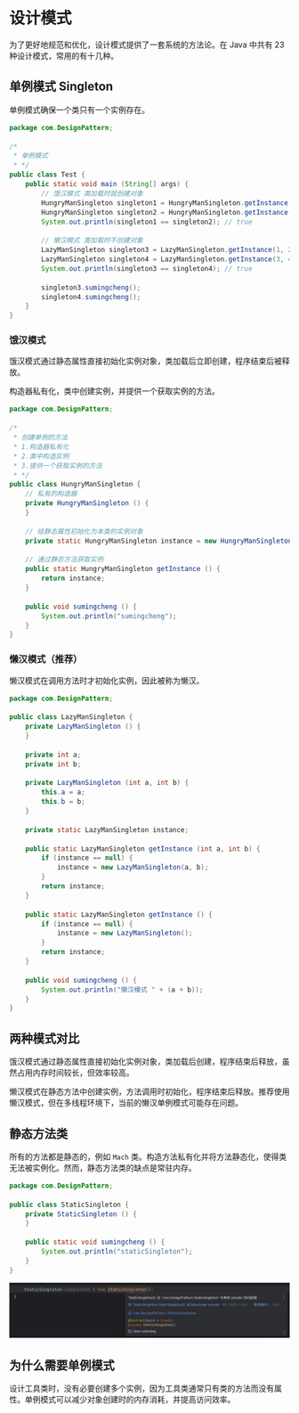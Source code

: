 # 设计模式

为了更好地规范和优化，设计模式提供了一套系统的方法论。在 Java 中共有 23 种设计模式，常用的有十几种。

## 单例模式 Singleton

单例模式确保一个类只有一个实例存在。

```java
package com.DesignPattern;

/*
 * 单例模式
 * */
public class Test {
    public static void main (String[] args) {
        // 饿汉模式 类加载时就创建对象
        HungryManSingleton singleton1 = HungryManSingleton.getInstance();
        HungryManSingleton singleton2 = HungryManSingleton.getInstance();
        System.out.println(singleton1 == singleton2); // true

        // 懒汉模式 类加载时不创建对象
        LazyManSingleton singleton3 = LazyManSingleton.getInstance(1, 2);
        LazyManSingleton singleton4 = LazyManSingleton.getInstance(3, 4);
        System.out.println(singleton3 == singleton4); // true

        singleton3.sumingcheng();
        singleton4.sumingcheng();
    }
}
```

### 饿汉模式

饿汉模式通过静态属性直接初始化实例对象，类加载后立即创建，程序结束后被释放。

构造器私有化，类中创建实例，并提供一个获取实例的方法。

```java
package com.DesignPattern;

/*
 * 创建单例的方法
 * 1.构造器私有化
 * 2.类中构造实例
 * 3.提供一个获取实例的方法
 * */
public class HungryManSingleton {
    // 私有的构造器
    private HungryManSingleton () {
    }

    // 给静态属性初始化为本类的实例对象
    private static HungryManSingleton instance = new HungryManSingleton();

    // 通过静态方法获取实例
    public static HungryManSingleton getInstance () {
        return instance;
    }

    public void sumingcheng () {
        System.out.println("sumingcheng");
    }
}
```

### 懒汉模式（推荐）

懒汉模式在调用方法时才初始化实例，因此被称为懒汉。

```java
package com.DesignPattern;

public class LazyManSingleton {
    private LazyManSingleton () {
    }

    private int a;
    private int b;

    private LazyManSingleton (int a, int b) {
        this.a = a;
        this.b = b;
    }

    private static LazyManSingleton instance;

    public static LazyManSingleton getInstance (int a, int b) {
        if (instance == null) {
            instance = new LazyManSingleton(a, b);
        }
        return instance;
    }

    public static LazyManSingleton getInstance () {
        if (instance == null) {
            instance = new LazyManSingleton();
        }
        return instance;
    }

    public void sumingcheng () {
        System.out.println("懒汉模式 " + (a + b));
    }
}
```

## 两种模式对比

饿汉模式通过静态属性直接初始化实例对象，类加载后创建，程序结束后释放，虽然占用内存时间较长，但效率较高。

懒汉模式在静态方法中创建实例，方法调用时初始化，程序结束后释放。推荐使用懒汉模式，但在多线程环境下，当前的懒汉单例模式可能存在问题。

## 静态方法类

所有的方法都是静态的，例如 `Mach` 类。构造方法私有化并将方法静态化，使得类无法被实例化。然而，静态方法类的缺点是常驻内存。

```java
package com.DesignPattern;

public class StaticSingleton {
    private StaticSingleton () {
    }

    public static void sumingcheng () {
        System.out.println("staticSingleton");
    }
}
```

![](../images/bd65239d9c9c4daf3dfffd644de5090c.png)

## 为什么需要单例模式

设计工具类时，没有必要创建多个实例，因为工具类通常只有类的方法而没有属性。单例模式可以减少对象创建时的内存消耗，并提高访问效率。
